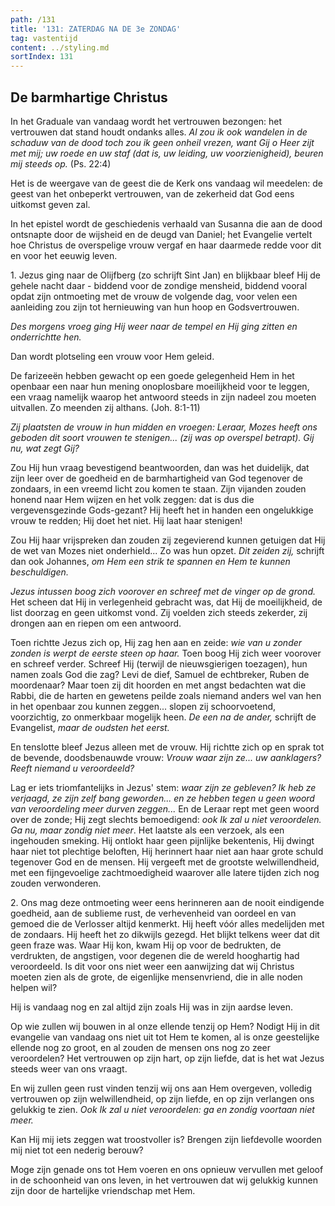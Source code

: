 ```yaml
---
path: /131
title: '131: ZATERDAG NA DE 3e ZONDAG'
tag: vastentijd
content: ../styling.md
sortIndex: 131
---
```


## De barmhartige Christus

In het Graduale van vandaag wordt het vertrouwen bezongen: het vertrouwen dat stand houdt ondanks alles. _Al zou ik ook wandelen in de schaduw van de dood toch zou ik geen onheil vrezen, want Gij o Heer zijt met mij; uw roede en uw staf (dat is, uw leiding, uw voorzienigheid), beuren mij steeds op._ (Ps. 22:4)

Het is de weergave van de geest die de Kerk ons vandaag wil meedelen: de geest van het onbeperkt vertrouwen, van de zekerheid dat God eens uitkomst geven zal.

In het epistel wordt de geschiedenis verhaald van Susanna die aan de dood ontsnapte door de wijsheid en de deugd van Daniel; het Evangelie vertelt hoe Christus de overspelige vrouw vergaf en haar daarmede redde voor dit en voor het eeuwig leven.

1\. Jezus ging naar de Olijfberg (zo schrijft Sint Jan) en blijkbaar bleef Hij de gehele nacht daar - biddend voor de zondige mensheid, biddend vooral opdat zijn ontmoeting met de vrouw de volgende dag, voor velen een aanleiding zou zijn tot hernieuwing van hun hoop en Godsvertrouwen.

_Des morgens vroeg ging Hij weer naar de tempel en Hij ging zitten en onderrichtte hen._

Dan wordt plotseling een vrouw voor Hem geleid.

De farizeeën hebben gewacht op een goede gelegenheid Hem in het openbaar een naar hun mening onoplosbare moeilijkheid voor te leggen, een vraag namelijk waarop het antwoord steeds in zijn nadeel zou moeten uitvallen. Zo meenden zij althans. (Joh. 8:1-11)

_Zij plaatsten de vrouw in hun midden en vroegen: Leraar, Mozes heeft ons geboden dit soort vrouwen te stenigen... (zij was op overspel betrapt). Gij nu, wat zegt Gij?_

Zou Hij hun vraag bevestigend beantwoorden, dan was het duidelijk, dat zijn leer over de goedheid en de barmhartigheid van God tegenover de zondaars, in een vreemd licht zou komen te staan. Zijn vijanden zouden honend naar Hem wijzen en het volk zeggen: dat is dus die vergevensgezinde Gods-gezant? Hij heeft het in handen een ongelukkige vrouw te redden; Hij doet het niet. Hij laat haar stenigen!

Zou Hij haar vrijspreken dan zouden zij zegevierend kunnen getuigen dat Hij de wet van Mozes niet onderhield... Zo was hun opzet. _Dit zeiden zij,_ schrijft dan ook Johannes, _om Hem een strik te spannen en Hem te kunnen beschuldigen._

_Jezus intussen boog zich voorover en schreef met de vinger op de grond._ Het scheen dat Hij in verlegenheid gebracht was, dat Hij de moeilijkheid, de list doorzag en geen uitkomst vond. Zij voelden zich steeds zekerder, zij drongen aan en riepen om een antwoord.

Toen richtte Jezus zich op, Hij zag hen aan en zeide: _wie van u zonder zonden is werpt de eerste steen op haar._ Toen boog Hij zich weer voorover en schreef verder. Schreef Hij (terwijl de nieuwsgierigen toezagen), hun namen zoals God die zag? Levi de dief, Samuel de echtbreker, Ruben de moordenaar? Maar toen zij dit hoorden en met angst bedachten wat die Rabbi, die de harten en gewetens peilde zoals niemand anders wel van hen in het openbaar zou kunnen zeggen... slopen zij schoorvoetend, voorzichtig, zo onmerkbaar mogelijk heen. _De een na de ander,_ schrijft de Evangelist, _maar de oudsten het eerst._

En tenslotte bleef Jezus alleen met de vrouw. Hij richtte zich op en sprak tot de bevende, doodsbenauwde vrouw: _Vrouw waar zijn ze... uw aanklagers? Reeft niemand u veroordeeld?_

Lag er iets triomfantelijks in Jezus' stem: _waar zijn ze gebleven? Ik heb ze verjaagd, ze zijn zelf bang geworden... en ze hebben tegen u geen woord van veroordeling meer durven zeggen..._ En de Leraar rept met geen woord over de zonde; Hij zegt slechts bemoedigend: _ook Ik zal u niet veroordelen. Ga nu, maar zondig niet meer_. Het laatste als een verzoek, als een ingehouden smeking. Hij ontlokt haar geen pijnlijke bekentenis, Hij dwingt haar niet tot plechtige beloften, Hij herinnert haar niet aan haar grote schuld tegenover God en de mensen. Hij vergeeft met de grootste welwillendheid, met een fijngevoelige zachtmoedigheid waarover alle latere tijden zich nog zouden verwonderen.

2\. Ons mag deze ontmoeting weer eens herinneren aan de nooit eindigende goedheid, aan de sublieme rust, de verhevenheid van oordeel en van gemoed die de Verlosser altijd kenmerkt. Hij heeft vóór alles medelijden met de zondaars. Hij heeft het zo dikwijls gezegd. Het blijkt telkens weer dat dit geen fraze was. Waar Hij kon, kwam Hij op voor de bedrukten, de verdrukten, de angstigen, voor degenen die de wereld hooghartig had veroordeeld. Is dit voor ons niet weer een aanwijzing dat wij Christus moeten zien als de grote, de eigenlijke mensenvriend, die in alle noden helpen wil?

Hij is vandaag nog en zal altijd zijn zoals Hij was in zijn aardse leven.

Op wie zullen wij bouwen in al onze ellende tenzij op Hem? Nodigt Hij in dit evangelie van vandaag ons niet uit tot Hem te komen, al is onze geestelijke ellende nog zo groot, en al zouden de mensen ons nog zo zeer veroordelen? Het vertrouwen op zijn hart, op zijn liefde, dat is het wat Jezus steeds weer van ons vraagt.

En wij zullen geen rust vinden tenzij wij ons aan Hem overgeven, volledig vertrouwen op zijn welwillendheid, op zijn liefde, en op zijn verlangen ons gelukkig te zien. _Ook Ik zal u niet veroordelen: ga en zondig voortaan niet meer._

Kan Hij mij iets zeggen wat troostvoller is? Brengen zijn liefdevolle woorden mij niet tot een nederig berouw?

Moge zijn genade ons tot Hem voeren en ons opnieuw vervullen met geloof in de schoonheid van ons leven, in het vertrouwen dat wij gelukkig kunnen zijn door de hartelijke vriendschap met Hem.
